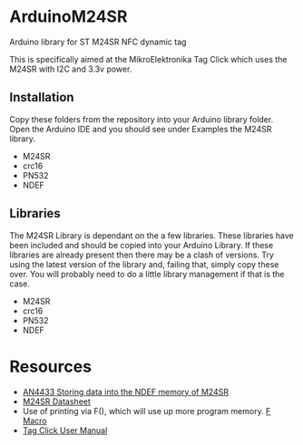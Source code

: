 ArduinoM24SR
============

Arduino library for ST M24SR NFC dynamic tag

This is specifically aimed at the MikroElektronika Tag Click which uses the M24SR with I2C and 3.3v power.

## Installation

Copy these folders from the repository into your Arduino library folder. Open the Arduino IDE and you should see under Examples the M24SR library.

- M24SR
- crc16
- PN532
- NDEF


## Libraries

The M24SR Library is dependant on the a few libraries. These libraries have been included and should be copied into your Arduino Library. If these libraries are already present then there may be a clash of versions. Try using the latest version of the library and, failing that, simply copy these over. You will probably need to do a little library management if that is the case.

- M24SR
- crc16
- PN532
- NDEF

# Resources

- [AN4433 Storing data into the NDEF memory of M24SR](http://www.st.com/web/en/resource/technical/document/application_note/DM00105043.pdf])
- [M24SR Datasheet](http://www.st.com/st-web-ui/static/active/en/resource/technical/document/datasheet/DM00097458.pdf)
- Use of printing via F(), which will use up more program memory. [F Macro](https://www.baldengineer.com/arduino-f-macro.html)
- [Tag Click User Manual](https://download.mikroe.com/documents/add-on-boards/click/nfc-tag/nfc-tag-click-manual-v100.pdf)
